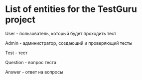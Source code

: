 # List of entities for the TestGuru project

User - пользователь, который будет проходить тест

Admin - администратор, создающий и проверяющий тесты

Test -  тест

Question - вопрос теста

Answer - ответ на вопросы
